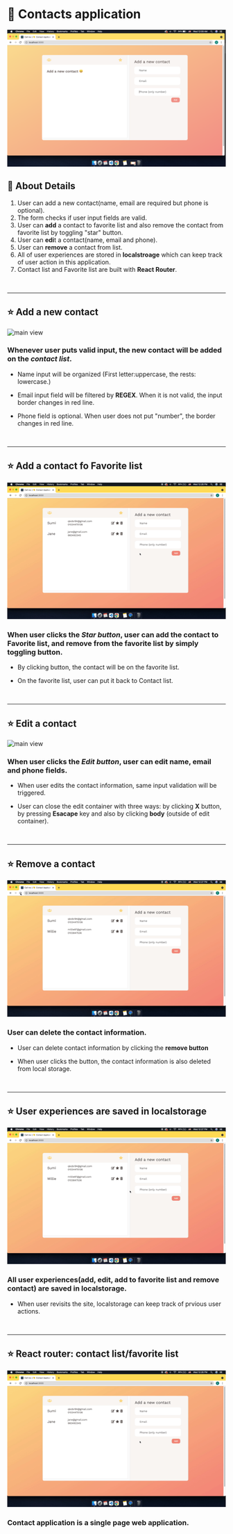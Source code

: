 # 📒 Contacts application

![main screen](./img/contact.png)

## 📝 About Details

1. User can add a new contact(name, email are required but phone is optional).
2. The form checks if user input fields are valid.
3. User can **add** a contact to favorite list and also remove the contact from favorite list by toggling "star" button.
4. User can **edi**t a contact(name, email and phone).
5. User can **remove** a contact from list.
6. All of user experiences are stored in **localstroage** which can keep track of user action in this application.
7. Contact list and Favorite list are built with **React Router**.

<br />

---

## ⭐️ Add a new contact

![main view](./img/contact-add.gif)

### Whenever user puts valid input, the new contact will be added on the _contact list_.

- Name input will be organized (First letter:uppercase, the rests: lowercase.)

- Email input field will be filtered by **REGEX**. When it is not valid, the input border changes in red line.

- Phone field is optional. When user does not put "number", the border changes in red line.

  <br/>

---

## ⭐️ Add a contact fo Favorite list

![main view](./img/contact-favorite.gif)

### When user clicks the _Star button_, user can add the contact to Favorite list, and remove from the favorite list by simply toggling button.

- By clicking button, the contact will be on the favorite list.

- On the favorite list, user can put it back to Contact list.

  <br/>

---

## ⭐️ Edit a contact

![main view](./img/contact-edit.gif)

### When user clicks the _Edit button_, user can edit name, email and phone fields.

- When user edits the contact information, same input validation will be triggered.

- User can close the edit container with three ways: by clicking **X** button, by pressing **Esacape** key and also by clicking **body** (outside of edit container).

  <br/>

---

## ⭐️ Remove a contact

![main view](./img/contact-remove.gif)

### User can delete the contact information.

- User can delete contact information by clicking the **remove button**

- When user clicks the button, the contact information is also deleted from local storage.

  <br/>

---

## ⭐️ User experiences are saved in localstorage

![main view](./img/contact-localstorage.gif)

### All user experiences(add, edit, add to favorite list and remove contact) are saved in localstorage.

- When user revisits the site, localstorage can keep track of prvious user actions.

  <br/>

---

## ⭐️ React router: contact list/favorite list

![main view](./img/contact-favorite.gif)

### Contact application is a **single page web application**.
